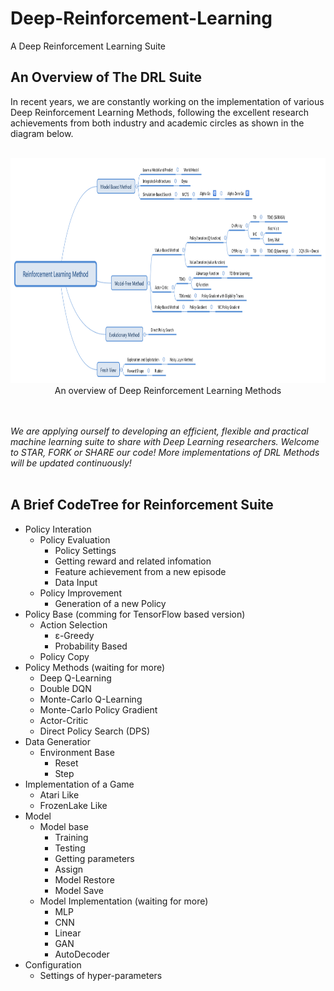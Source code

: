 # Deep-Reinforcement-Learning
A Deep Reinforcement Learning Suite

## An Overview of The **DRL** Suite 

In recent years, we are constantly working on the implementation of various Deep Reinforcement Learning Methods, following the excellent research achievements from both industry and academic circles as shown in the diagram below.<br></br>

<div align=center><img src="https://github.com/emailhxn/Deep-Reinforcement-Learning/blob/master/img/ReinforcementLearningMethod.png" width = "1000" height = "360"/></div>
<div align=center>An overview of Deep Reinforcement Learning Methods</div>

<br></br>
*We are applying ourself to developing an efficient, flexible and practical machine learning suite to share with Deep Learning researchers. Welcome to STAR, FORK or SHARE our code! More implementations of DRL Methods will be updated continuously!*
<br></br>

## A Brief CodeTree for Reinforcement Suite

- Policy Interation
  - Policy Evaluation
    - Policy Settings
    - Getting reward and related infomation
    - Feature achievement from a new episode
    - Data Input
  - Policy Improvement
    - Generation of a new Policy 
- Policy Base (comming for TensorFlow based version)
  - Action Selection
    - ε-Greedy
    - Probability Based
  - Policy Copy
- Policy Methods (waiting for more)
  - Deep Q-Learning
  - Double DQN
  - Monte-Carlo Q-Learning
  - Monte-Carlo Policy Gradient
  - Actor-Critic
  - Direct Policy Search (DPS)
- Data Generatior
  - Environment Base
     - Reset
     - Step
- Implementation of a Game
  - Atari Like
  - FrozenLake Like
- Model
  - Model base
    - Training
    - Testing
    - Getting parameters
    - Assign
    - Model Restore
    - Model Save
  - Model Implementation (waiting for more)
    - MLP
    - CNN
    - Linear
    - GAN
    - AutoDecoder
- Configuration
  - Settings of hyper-parameters


